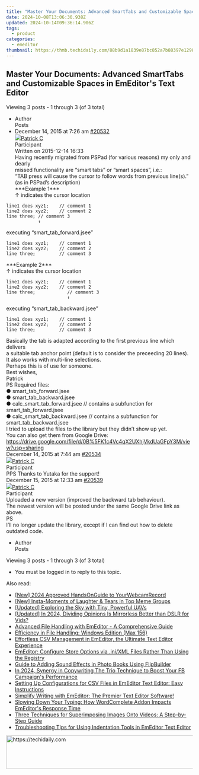 ```yaml
---
title: "Master Your Documents: Advanced SmartTabs and Customizable Spaces in EmEditor's Text Editor"
date: 2024-10-08T13:06:30.938Z
updated: 2024-10-14T09:36:14.906Z
tags:
  - product
categories:
  - emeditor
thumbnail: https://thmb.techidaily.com/88b9d1a1839e87bc852a7b88397e12987972348fa38a161adde19f109b06aa2c.jpg
---
```


## Master Your Documents: Advanced SmartTabs and Customizable Spaces in EmEditor's Text Editor

Viewing 3 posts - 1 through 3 (of 3 total)

* Author  
Posts
* December 14, 2015 at 7:26 am [#20532](https://tools.techidaily.com/emeditor/products/)  
[![](https://secure.gravatar.com/avatar/b5695857a6ecfde5db964f5b842293d1?s=80&d=identicon&r=g)Patrick C](https://www.emeditor.com/forums/users/patrick-c/ "View Patrick C's profile")  
Participant  
Written on 2015-12-14 16:33  
Having recently migrated from PSPad (for various reasons) my only and dearly  
 missed functionality are “smart tabs” or “smart spaces”, i.e.:  
“TAB press will cause the cursor to follow words from previous line(s).”  
 (as in PSPad’s description)  
\*\*\*Example 1\*\*\*  
 ↑ indicates the cursor location  
```  
line1 does xyz1;    // comment 1  
line2 does xyz2;    // comment 2  
line three; // comment 3  
            ↑  
```  
executing “smart\_tab\_forward.jsee”  
```  
line1 does xyz1;    // comment 1  
line2 does xyz2;    // comment 2  
line three;         // comment 3  
```  
\*\*\*Example 2\*\*\*  
 ↑ indicates the cursor location  
```  
line1 does xyz1;    // comment 1  
line2 does xyz2;    // comment 2  
line three;            // comment 3  
                       ↑  
```  
executing “smart\_tab\_backward.jsee”  
```  
line1 does xyz1;    // comment 1  
line2 does xyz2;    // comment 2  
line three;         // comment 3  
```  
Basically the tab is adapted according to the first previous line which delivers  
 a suitable tab anchor point (default is to consider the preceeding 20 lines).  
 It also works with multi-line selections.  
Perhaps this is of use for someone.  
Best wishes,  
Patrick  
PS Required files:  
● smart\_tab\_forward.jsee  
 ● smart\_tab\_backward.jsee  
 ● calc\_smart\_tab\_forward.jsee // contains a subfunction for smart\_tab\_forward.jsee  
 ● calc\_smart\_tab\_backward.jsee // contains a subfunction for smart\_tab\_backward.jsee  
I tried to upload the files to the library but they didn’t show up yet.  
 You can also get them from Google Drive:  
<https://drive.google.com/file/d/0B%5FK1c4Vc4qX2UXhjVkdUaGFpY3M/view?usp=sharing>  
December 14, 2015 at 7:44 am [#20534](https://tools.techidaily.com/emeditor/products/)  
[![](https://secure.gravatar.com/avatar/b5695857a6ecfde5db964f5b842293d1?s=80&d=identicon&r=g)Patrick C](https://www.emeditor.com/forums/users/patrick-c/ "View Patrick C's profile")  
Participant  
PPS Thanks to Yutaka for the support!  
December 15, 2015 at 12:33 am [#20539](https://tools.techidaily.com/emeditor/products/)  
[![](https://secure.gravatar.com/avatar/b5695857a6ecfde5db964f5b842293d1?s=80&d=identicon&r=g)Patrick C](https://www.emeditor.com/forums/users/patrick-c/ "View Patrick C's profile")  
Participant  
Uploaded a new version (improved the backward tab behaviour).  
 The newest version will be posted under the same Google Drive link as above.  
PS  
 I’ll no longer update the library, except if I can find out how to delete outdated code.
* Author  
Posts

Viewing 3 posts - 1 through 3 (of 3 total)

* You must be logged in to reply to this topic.

<ins class="adsbygoogle"
     style="display:block"
     data-ad-format="autorelaxed"
     data-ad-client="ca-pub-7571918770474297"
     data-ad-slot="1223367746"></ins>

<ins class="adsbygoogle"
     style="display:block"
     data-ad-client="ca-pub-7571918770474297"
     data-ad-slot="8358498916"
     data-ad-format="auto"
     data-full-width-responsive="true"></ins>

<span class="atpl-alsoreadstyle">Also read:</span>
<div><ul>
<li><a href="https://visual-screen-recording.techidaily.com/new-2024-approved-handsonguide-to-yourwebcamrecord/"><u>[New] 2024 Approved HandsOnGuide to YourWebcamRecord</u></a></li>
<li><a href="https://instagram-clips.techidaily.com/new-insta-moments-of-laughter-and-tears-in-top-meme-groups/"><u>[New] Insta-Moments of Laughter & Tears in Top Meme Groups</u></a></li>
<li><a href="https://fox-info.techidaily.com/updated-exploring-the-sky-with-tiny-powerful-uavs/"><u>[Updated] Exploring the Sky with Tiny, Powerful UAVs</u></a></li>
<li><a href="https://facebook-record-videos.techidaily.com/updated-in-2024-dividing-opinions-is-mirrorless-better-than-dslr-for-vids/"><u>[Updated] In 2024, Dividing Opinions Is Mirrorless Better than DSLR for Vids?</u></a></li>
<li><a href="https://win-premium.techidaily.com/advanced-file-handling-with-emeditor-a-comprehensive-guide/"><u>Advanced File Handling with EmEditor - A Comprehensive Guide</u></a></li>
<li><a href="https://win11-tips.techidaily.com/efficiency-in-file-handling-windows-edition-max-156/"><u>Efficiency in File Handling: Windows Edition (Max 156)</u></a></li>
<li><a href="https://win-premium.techidaily.com/effortless-csv-management-in-emeditor-the-ultimate-text-editor-experience/"><u>Effortless CSV Management in EmEditor, the Ultimate Text Editor Experience</u></a></li>
<li><a href="https://win-premium.techidaily.com/emeditor-configure-store-options-via-inixml-files-rather-than-using-the-registry/"><u>EmEditor: Configure Store Options via .ini/XML Files Rather Than Using the Registry</u></a></li>
<li><a href="https://win-net.techidaily.com/guide-to-adding-sound-effects-in-photo-books-using-flipbuilder/"><u>Guide to Adding Sound Effects in Photo Books Using FlipBuilder</u></a></li>
<li><a href="https://facebook-videos.techidaily.com/in-2024-synergy-in-copywriting-the-trio-technique-to-boost-your-fb-campaigns-performance/"><u>In 2024, Synergy in Copywriting The Trio Technique to Boost Your FB Campaign's Performance</u></a></li>
<li><a href="https://win-premium.techidaily.com/setting-up-configurations-for-csv-files-in-emeditor-text-editor-easy-instructions/"><u>Setting Up Configurations for CSV Files in EmEditor Text Editor: Easy Instructions</u></a></li>
<li><a href="https://win-premium.techidaily.com/simplify-writing-with-emeditor-the-premier-text-editor-software/"><u>Simplify Writing with EmEditor: The Premier Text Editor Software!</u></a></li>
<li><a href="https://win-premium.techidaily.com/slowing-down-your-typing-how-wordcomplete-addon-impacts-emeditors-response-time/"><u>Slowing Down Your Typing: How WordComplete Addon Impacts EmEditor's Response Time</u></a></li>
<li><a href="https://win-blog.techidaily.com/three-techniques-for-superimposing-images-onto-videos-a-step-by-step-guide/"><u>Three Techniques for Superimposing Images Onto Videos: A Step-by-Step Guide</u></a></li>
<li><a href="https://win-premium.techidaily.com/troubleshooting-tips-for-using-indentation-tools-in-emeditor-text-editor/"><u>Troubleshooting Tips for Using Indentation Tools in EmEditor Text Editor</u></a></li>
</ul></div>

<!-- affiliate ads begin -->
<a href="https://appsumo.8odi.net/c/5597632/2144275/7443" target="_top" id="2144275">
  <img src="//a.impactradius-go.com/display-ad/7443-2144275" border="0" alt="https://techidaily.com" width="728" height="90"/>
</a>
<img height="0" width="0" src="https://appsumo.8odi.net/i/5597632/2144275/7443" style="position:absolute;visibility:hidden;" border="0" />
<!-- affiliate ads end -->

